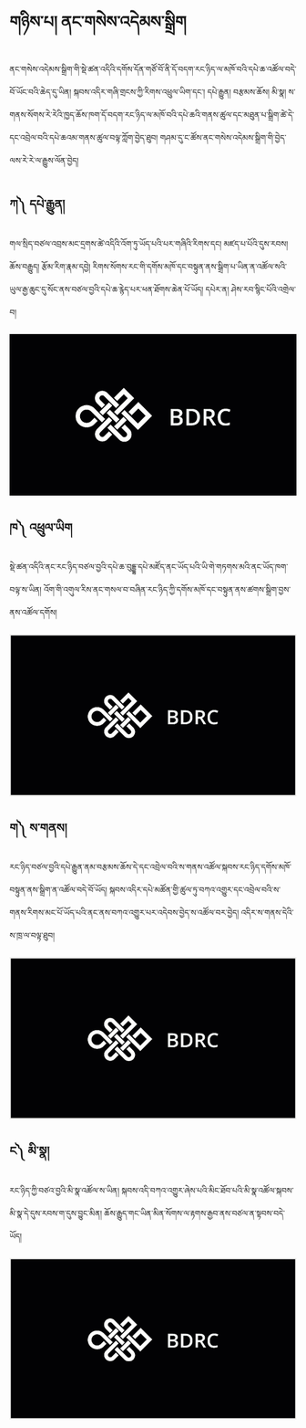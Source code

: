 # གཉིས་པ། ནང་གསེས་འདེམས་སྒྲིག
ནང་གསེས་འདེམས་སྒྲིག་གི་སྡེ་ཚན་འདིའི་དགོས་དོན་གཙོ་བོ་ནི་དོ་བདག་རང་ཉིད་ལ་མཁོ་བའི་དཔེ་ཆ་འཚོལ་བདེ་བོ་ཡོང་བའི་ཆེད་དུ་ཡིན། སྐབས་འདིར་གཞི་གྲངས་ཀྱི་རིགས་འཕྲུལ་ཡིག་དང་། དཔེ་རྒྱུན། བརྩམས་ཆོས། མི་སྣ། ས་གནས་སོགས་རེ་རེའི་ཁྱད་ཆོས་ཁག་དོ་བདག་རང་ཉིད་ལ་མཁོ་བའི་དཔེ་ཆའི་གནས་ཚུལ་དང་མཐུན་པ་སྒྲིག་ཚེ་དེ་དང་འབྲེལ་བའི་དཔེ་ཆའམ་གནས་ཚུལ་བལྟ་ཀློག་བྱེད་ཐུབ། གཤམ་དུ་ང་ཚོས་ནང་གསེས་འདེམས་སྒྲིག་གི་བྱེད་ལས་རེ་རེ་ལ་རྒྱུས་ལོན་བྱེད།

## ཀ༽ དཔེ་རྒྱུན།
གལ་སྲིད་བཙལ་འབྲས་མང་དྲགས་ཚེ་འདིའི་འོག་ཏུ་ཡོད་པའི་པར་གཞིའི་རིགས་དང། མཛད་པ་པོའི་དུས་རབས། ཆོས་བརྒྱུད། རྩོམ་རིག་རྣམ་དབྱེ། རིགས་སོགས་རང་གི་དགོས་མཁོ་དང་བསྟུན་ནས་སྒྲིག་པ་ཡིན་ན་འཚོལ་སའི་ཡུལ་རྒྱ་ཆུང་དུ་སོང་ནས་བཙལ་བྱའི་དཔེ་ཆ་རྙེད་པར་ཕན་ཐོགས་ཆེན་པོ་ཡོད། དཔེར་ན། ཤེས་རབ་སྙིང་པོའི་འགྲེལ་བ།

![800](images/002.gif)

## ཁ༽ འཕྲུལ་ཡིག
སྡེ་ཚན་འདིའི་ནང་རང་ཉིད་བཙལ་བྱའི་དཔེ་ཆ་བུདྡྷ་དཔེ་མཛོད་ནང་ཡོད་པའི་ཡི་གེ་གཏགས་མའི་ནང་ཡོད་ཁག་བལྟ་ས་ཡིན། འོག་གི་འགུལ་རིས་ནང་གསལ་བ་བཞིན་རང་ཉིད་ཀྱི་དགོས་མཁོ་དང་བསྟུན་ནས་ཚགས་སྒྲིག་བྱས་ནས་འཚོལ་དགོས།

![800](images/003.gif)

## ག༽ ས་གནས།
རང་ཉིད་བཙལ་བྱའི་དཔེ་རྒྱུན་ནམ་བརྩམས་ཆོས་དེ་དང་འབྲེལ་བའི་ས་གནས་འཚོལ་སྐབས་རང་ཉིད་དགོས་མཁོ་བསྟུན་ནས་སྒྲིག་ན་འཚོལ་བདེ་བོ་ཡོད། སྐབས་འདིར་དཔེ་མཚོན་གྱི་ཚུལ་ཏུ་བཀའ་འགྱུར་དང་འབྲེལ་བའི་ས་གནས་རིགས་མང་པོ་ཡོད་པའི་ནང་ནས་བཀའ་འགྱུར་པར་འདེབས་བྱེད་ས་འཚོལ་བར་བྱེད། འདིར་ས་གནས་དེའི་ས་ཁྲ་ལ་བལྟ་ཐུབ།

![800](images/004.gif)

## ང༽ མི་སྣ།
རང་ཉིད་ཀྱི་བཙའ་བྱའི་མི་སྣ་འཚོལ་ས་ཡིན། སྐབས་འདི་བཀའ་འགྱུར་ཞེས་པའི་མིང་ཐོབ་པའི་མི་སྣ་འཚོལ་སྐབས་མི་སྣ་དེ་དུས་རབས་ག་དུས་བྱུང་མིན། ཆོས་རྒྱུད་གང་ཡིན་མིན་སོགས་ལ་རྟགས་རྒྱབ་ནས་བཙལ་ན་སྟབས་བདེ་ཡོད།

![800](images/005.gif)
